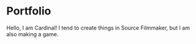 # Portfolio
Hello, I am Cardinal! I tend to create things in Source Filmmaker, but I am also making a game.
